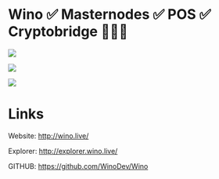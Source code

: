 # Wino ✅ Masternodes ✅ POS ✅ Cryptobridge 🚀🚀🚀 


![](https://i.imgur.com/OYzZiZz.jpg)


![](https://i.imgur.com/MN7y5fB.jpg)


![](https://i.imgur.com/ag3Gs30.jpg)


# Links

Website: http://wino.live/

Explorer: http://explorer.wino.live/

GITHUB: https://github.com/WinoDev/Wino

